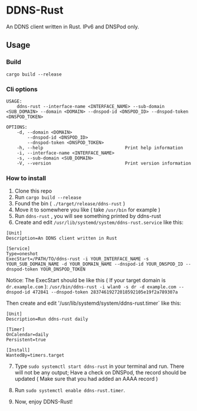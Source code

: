 # DDNS-Rust

An DDNS client written in Rust. IPv6 and DNSPod only.

## Usage

### Build

`cargo build --release`

### Cli options

```
USAGE:
    ddns-rust --interface-name <INTERFACE_NAME> --sub-domain <SUB_DOMAIN> --domain <DOMAIN> --dnspod-id <DNSPOD_ID> --dnspod-token <DNSPOD_TOKEN>

OPTIONS:
    -d, --domain <DOMAIN>                    
        --dnspod-id <DNSPOD_ID>              
        --dnspod-token <DNSPOD_TOKEN>        
    -h, --help                               Print help information
    -i, --interface-name <INTERFACE_NAME>    
    -s, --sub-domain <SUB_DOMAIN>            
    -V, --version                            Print version information
```

### How to install

1. Clone this repo
2. Run `cargo build --release`
3. Found the bin ( `./target/release/ddns-rust` )
4. Move it to somewhere you like ( take `/usr/bin` for example )
5. Run `ddns-rust` , you will see something printed by ddns-rust
6. Create and edit `/usr/lib/systemd/system/ddns-rust.service` like this:

```
[Unit]
Description=An DDNS client written in Rust

[Service]
Type=oneshot
ExecStart=/PATH/TO/ddns-rust -i YOUR_INTERFACE_NAME -s YOUR_SUB_DOMAIN_NAME -d YOUR_DOMAIN_NAME --dnspod-id YOUR_DNSPOD_ID --dnspod-token YOUR_DNSPOD_TOKEN
```

Notice: The ExecStart should be like this ( If your target domain is `dr.example.com` ): `/usr/bin/ddns-rust -i wlan0 -s dr -d example.com --dnspod-id 472841 --dnspod-token 28374619272018592105e19f2a789307a`

Then create and edit '/usr/lib/systemd/system/ddns-rust.timer` like this:

```
[Unit]
Description=Run ddns-rust daily

[Timer]
OnCalendar=daily
Persistent=true

[Install]
WantedBy=timers.target
```

7. Type `sudo systemctl start ddns-rust` in your terminal and run. There will not be any output; Have a check on DNSPod, the record should be updated ( Make sure that you had added an AAAA record )

8. Run `sudo systemctl enable ddns-rust.timer`.

9. Now, enjoy DDNS-Rust!